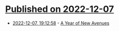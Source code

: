 # [Published on 2022-12-07](index.md)

* [2022-12-07, 19:12:58](https://news.ycombinator.com/item?id=33898777) - [A Year of New Avenues](https://www.robinsloan.com/lab/new-avenues/)
